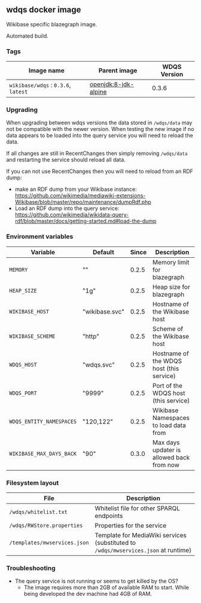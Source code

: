 ## wdqs docker image

Wikibase specific blazegraph image.

Automated build.

### Tags

Image name                              | Parent image             | WDQS Version
--------------------------------------- | ------------------------ | --------------
`wikibase/wdqs` : `0.3.6`, `latest`     | [openjdk:8-jdk-alpine](https://hub.docker.com/_/openjdk/) | 0.3.6

### Upgrading

When upgrading between wdqs versions the data stored in `/wdqs/data` may not be compatible with the newer version.
When testing the new image if no data appears to be loaded into the query service you will need to reload the data.

If all changes are still in RecentChanges then simply removing `/wdqs/data` and restarting the service should reload all data.

If you can not use RecentChanges then you will need to reload from an RDF dump:
 - make an RDF dump from your Wikibase instance: https://github.com/wikimedia/mediawiki-extensions-Wikibase/blob/master/repo/maintenance/dumpRdf.php
 - Load an RDF dump into the query service: https://github.com/wikimedia/wikidata-query-rdf/blob/master/docs/getting-started.md#load-the-dump

### Environment variables

Variable                 | Default            | Since   | Description
-------------------------|  ------------------| --------| ----------
`MEMORY`                 | ""                 | 0.2.5   | Memory limit for blazegraph
`HEAP_SIZE`              | "1g"               | 0.2.5   | Heap size for blazegraph
`WIKIBASE_HOST`          | "wikibase.svc"     | 0.2.5   | Hostname of the Wikibase host
`WIKIBASE_SCHEME`        | "http"             | 0.2.5   | Scheme of the Wikibase host
`WDQS_HOST`              | "wdqs.svc"         | 0.2.5   | Hostname of the WDQS host (this service)
`WDQS_PORT`              | "9999"             | 0.2.5   | Port of the WDQS host (this service)
`WDQS_ENTITY_NAMESPACES` | "120,122"          | 0.2.5   | Wikibase Namespaces to load data from
`WIKIBASE_MAX_DAYS_BACK` | "90"               | 0.3.0   | Max days updater is allowed back from now


### Filesystem layout

File                              | Description
--------------------------------- | ------------------------------------------------------------------------------
`/wdqs/whitelist.txt`             | Whitelist file for other SPARQL endpoints
`/wdqs/RWStore.properties`        | Properties for the service
`/templates/mwservices.json`      | Template for MediaWiki services (substituted to `/wdqs/mwservices.json` at runtime)

### Troubleshooting

* The query service is not running or seems to get killed by the OS?
  * The image requires more than 2GB of available RAM to start. While being developed the dev machine had 4GB of RAM.
